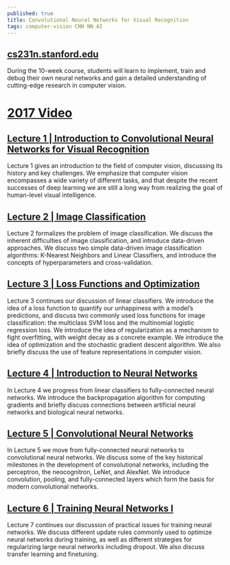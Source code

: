 ```yaml
---
published: true
title: Convolutional Neural Networks for Visual Recognition
tags: computer-vision CNN NN AI
---
```

## [cs231n.stanford.edu](http://cs231n.stanford.edu/)

During the 10-week course, students will learn to implement, train and debug their own neural networks and gain a detailed understanding of cutting-edge research in computer vision. 

# [2017 Video](https://www.youtube.com/playlist?list=PL3FW7Lu3i5JvHM8ljYj-zLfQRF3EO8sYv)


## [Lecture 1 | Introduction to Convolutional Neural Networks for Visual Recognition](https://www.youtube.com/watch?v=vT1JzLTH4G4)

Lecture 1 gives an introduction to the field of computer vision, discussing its history and key challenges. We emphasize that computer vision encompasses a wide variety of different tasks, and that despite the recent successes of deep learning we are still a long way from realizing the goal of human-level visual intelligence.


## [Lecture 2 | Image Classification](https://www.youtube.com/watch?v=OoUX-nOEjG0)

Lecture 2 formalizes the problem of image classification. We discuss the inherent difficulties of image classification, and introduce data-driven approaches. We discuss two simple data-driven image classification algorithms: K-Nearest Neighbors and Linear Classifiers, and introduce the concepts of hyperparameters and cross-validation.

## [Lecture 3 | Loss Functions and Optimization](https://www.youtube.com/watch?v=h7iBpEHGVNc)

Lecture 3 continues our discussion of linear classifiers. We introduce the idea of a loss function to quantify our unhappiness with a model’s predictions, and discuss two commonly used loss functions for image classification: the multiclass SVM loss and the multinomial logistic regression loss. We introduce the idea of regularization as a mechanism to fight overfitting, with weight decay as a concrete example. We introduce the idea of optimization and the stochastic gradient descent algorithm. We also briefly discuss the use of feature representations in computer vision.

## [Lecture 4 | Introduction to Neural Networks](https://www.youtube.com/watch?v=d14TUNcbn1k)

In Lecture 4 we progress from linear classifiers to fully-connected neural networks. We introduce the backpropagation algorithm for computing gradients and briefly discuss connections between artificial neural networks and biological neural networks.

## [Lecture 5 | Convolutional Neural Networks](https://www.youtube.com/watch?v=bNb2fEVKeEo)

In Lecture 5 we move from fully-connected neural networks to convolutional neural networks. We discuss some of the key historical milestones in the development of convolutional networks, including the perceptron, the neocognitron, LeNet, and AlexNet. We introduce convolution, pooling, and fully-connected layers which form the basis for modern convolutional networks.

## [Lecture 6 | Training Neural Networks I](https://www.youtube.com/watch?v=wEoyxE0GP2M)

Lecture 7 continues our discussion of practical issues for training neural networks. We discuss different update rules commonly used to optimize neural networks during training, as well as different strategies for regularizing large neural networks including dropout. We also discuss transfer learning and finetuning.